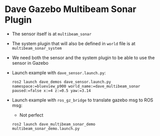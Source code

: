 # Dave Gazebo Multibeam Sonar Plugin

- The sensor itself is at `multibeam_sonar`
- The system plugin that will also be defined in `world` file is at `multibeam_sonar_system`
- We need both the sensor and the system plugin to be able to use the sensor in Gazebo

- Launch example with `dave_sensor.launch.py`:

  ```
  ros2 launch dave_demos dave_sensor.launch.py namespace:=blueview_p900 world_name:=dave_multibeam_sonar paused:=false x:=4 z:=0.5 yaw:=3.14
  ```

- Launch example with `ros_gz_bridge` to translate gazebo msg to ROS msg:
  - Not perfect

  ```
  ros2 launch dave_multibeam_sonar_demo multibeam_sonar_demo.launch.py
  ```